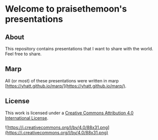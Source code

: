 # Welcome to praisethemoon's presentations
## About
This repository contains presentations that I want to share with the world. Feel free to share.

## Marp
All (or most) of these presentations were written in marp [https://yhatt.github.io/marp/](https://yhatt.github.io/marp/).

## License

This work is licensed under a [Creative Commons Attribution 4.0 International License](https://creativecommons.org/licenses/by/4.0/).

![https://i.creativecommons.org/l/by/4.0/88x31.png](https://i.creativecommons.org/l/by/4.0/88x31.png)